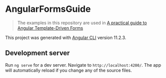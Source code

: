 # AngularFormsGuide

> The examples in this repository are used in [A practical guide to Angular Template-Driven Forms](https://timdeschryver.dev/blog/a-practical-guide-to-angular-template-driven-forms)

This project was generated with [Angular CLI](https://github.com/angular/angular-cli) version 11.2.3.

## Development server

Run `ng serve` for a dev server. Navigate to `http://localhost:4200/`. The app will automatically reload if you change any of the source files.
